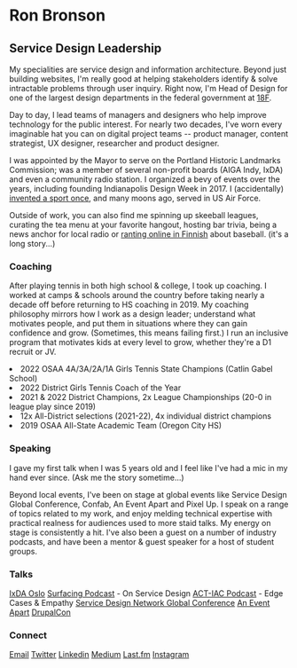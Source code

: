 <script context="module">
	/**
	 * @type {import('@sveltejs/kit').Load}
	 */
	export async function load({ fetch }) {
		const res = await fetch(`/posts.json`);
		const posts = await res.json();

		return {
			props: {
				posts
			}
		};
	}
</script>

<script>
	import Seo from '$lib/Seo.svelte';
	import BlogSummary from '$lib/BlogSummary.svelte';
	import { variables } from '$lib/variables';
	export let posts;

	const postsToShow = 3;
	$: blogPosts = posts.slice(0, postsToShow);
</script>

<!-- TODO UPDATE THE SEO INFO -->
<Seo title="Ron Bronson" description={variables.siteDescription} path="/" openGraphImage=""/>

# Ron Bronson

<h2>Service Design Leadership</h2>

My specialities are service design and information architecture. Beyond just building websites, I'm really good at helping stakeholders identify & solve intractable problems through user inquiry. Right now, I'm Head of Design for one of the largest design departments in the federal government at <a href="https://18f.gsa.gov">18F</a>. <br>

Day to day, I lead teams of managers and designers who help improve technology for the public interest. For nearly two decades, I've worn every imaginable hat you can on digital project teams -- product manager, content strategist, UX designer, researcher and product designer. <br>

I was appointed by the Mayor to serve on the Portland Historic Landmarks Commission; was a member of several non-profit boards (AIGA Indy, IxDA) and even a community radio station. I organized a bevy of events over the years, including founding Indianapolis Design Week in 2017. I (accidentally) <a href="https://en.wikipedia.org/wiki/Tennis_polo">invented a sport once</a>, and many moons ago, served in US Air Force. <br>

Outside of work, you can also find me spinning up skeeball leagues, curating the tea menu at your favorite hangout, hosting bar trivia, being a news anchor for local radio or <a href="https://www.superpesis.fi/uutiset/yhdysvaltalainen-ron-bronson-toteutti-unelmansa-ja-matkusti-suomeen-katsomaan-pesapalloa/">ranting online in Finnish</a> about baseball. (it's a long story...) <br>

<h3>Coaching</h3>

After playing tennis in both high school & college, I took up coaching. I worked at camps & schools around the country before taking nearly a decade off before returning to HS coaching in 2019. My coaching philosophy mirrors how I work as a design leader; understand what motivates people, and put them in situations where they can gain confidence and grow. (Sometimes, this means failing first.) I run an inclusive program that motivates kids at every level to grow, whether they're a D1 recruit or JV. 

<p>
<li>2022 OSAA 4A/3A/2A/1A Girls Tennis State Champions (Catlin Gabel School)<br></li>
<li>2022 District Girls Tennis Coach of the Year<br></li>
<li>2021 & 2022 District Champions, 2x League Championships (20-0 in league play since 2019)<br></li>
<li>12x All-District selections (2021-22), 4x individual district champions <br></li>
<li>2019 OSAA All-State Academic Team (Oregon City HS)<br></p>


<h3>Speaking</h3>

I gave my first talk when I was 5 years old and I feel like I've had a mic in my hand ever since. (Ask me the story sometime...)

Beyond local events, I've been on stage at global events like Service Design Global Conference, Confab, An Event Apart and Pixel Up. I speak on a range of topics related to my work, and enjoy melding technical expertise with practical realness for audiences used to more staid talks. My energy on stage is consistently a hit. I've also been a guest on a number of industry podcasts, and have been a mentor & guest speaker for a host of student groups.


<h3>Talks</h3>
<a href="https://vimeo.com/651801535">IxDA Oslo</a>
<a href="https://www.surfacingpodcast.com/ron-bronson-transcript">Surfacing Podcast</a> - On Service Design
<a href="https://open.spotify.com/episode/3Xd9MZ9HdByErb41jb7vUX">ACT-IAC Podcast</a> - Edge Cases & Empathy
<a href="https://youtu.be/JqguCFiY3KM">Service Design Network Global Conference</a>
<a href="https://aneventapart.com/event/online-0720#s24059">An Event Apart</a>
<a href="https://www.youtube.com/watch?v=REUJCWpFOcI">DrupalCon</a>


<h3>Connect</h3>
<a href="mailto:contact@ronbronson.com">Email</a>
<a href="https://twitter.com/ronbronson">Twitter</a>
<a href="https://linkedin.com/in/ronbronson">Linkedin</a>
<a href="https://ronbronson.medium.com/">Medium</a>
<a href="https://last.fm/user/omnivoreron">Last.fm</a>
<a href="https://glass.photo/ron">Instagram</a>
<a href="https://open.spotify.com/user/ronbronson?si=5ad7335e796f4535"><i class="fa-brands fa-spotify"></i></a>

<!--

## [Recent blog posts](/blog)

{#each blogPosts as blogPost}
<BlogSummary {blogPost} />
{/each} 
-->